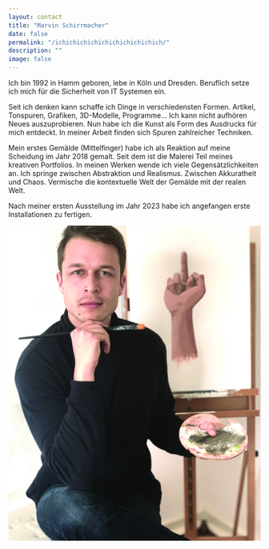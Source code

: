 ```yaml
---
layout: contact
title: "Marvin Schirrmacher"
date: false
permalink: "/ichichichichichichichichichich/"
description: ""
image: false
---
```


Ich bin 1992 in Hamm geboren, lebe in Köln und Dresden. Beruflich setze ich mich für die Sicherheit von IT Systemen ein.

Seit ich denken kann schaffe ich Dinge in verschiedensten Formen. Artikel, Tonspuren, Grafiken, 3D-Modelle, Programme... Ich kann nicht aufhören Neues auszuprobieren. Nun habe ich die Kunst als Form des Ausdrucks für mich entdeckt. In meiner Arbeit finden sich Spuren zahlreicher Techniken.

Mein erstes Gemälde (Mittelfinger) habe ich als Reaktion auf meine Scheidung im Jahr 2018 gemalt.
Seit dem ist die Malerei Teil meines kreativen Portfolios. In meinen Werken wende ich viele Gegensätzlichkeiten an. Ich springe zwischen Abstraktion und Realismus. Zwischen Akkuratheit und Chaos. Vermische die kontextuelle Welt der Gemälde mit der realen Welt.

Nach meiner ersten Ausstellung im Jahr 2023 habe ich angefangen erste Installationen zu fertigen.

![](/assets/images/gen/anfang.jpg)

